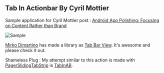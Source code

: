 Tab In Actionbar By Cyril Mottier 
---------------------------------

Sample application for Cyril Mottier post : [Android App Polishing: Focusing on Content Rather than Brand](https://plus.google.com/+CyrilMottier/posts/Jz7mBBuDoNk)

![Sample](https://raw.githubusercontent.com/yelinaung/TabInActionBarByCyril/master/sample.gif)


[Mirko Dimartino](https://www.google.com/+MirkoDimartino_Mirkoddd) has made a library as [Tab Bar View](https://github.com/Mirkoddd/TabBarView). It's awesome and please check it out.

Shameless Plug : My attempt similar to this action is made with [PagerSlidingTabStrip](https://github.com/astuetz/PagerSlidingTabStrip) is [TabInAB](https://github.com/yelinaung/TabInAB).
